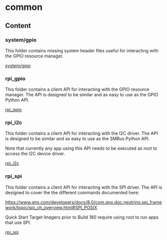 # common

## Content

### system/gpio

This folder contains missing system header files useful for interacting with the GPIO resource manager.

[system/gpio](system/gpio)

### rpi_gpio

This folder contains a client API for interacting with the GPIO resource manager.  The API is designed to be
similar and as easy to use as the GPIO Python API.

[rpi_gpio](rpi_gpio)

### rpi_i2c

This folder contains a client API for interacting with the I2C driver.  The API is designed to be
similar and as easy to use as the SMBus Python API.

Note that currently any app using this API needs to be executed as root to access the I2C device driver.

[rpi_i2c](rpi_i2c)

### rpi_spi

This folder contains a client API for interacting with the SPI driver.  The API is designed to cover the
the different commands documented here: 

https://www.qnx.com/developers/docs/8.0/com.qnx.doc.neutrino.spi_framework/topic/spi_ch_overview.html#SPI_POSIX

Quick Start Target Imagers prior to Build 180 require using root to run apps that use SPI.

[rpi_spi](rpi_spi)

